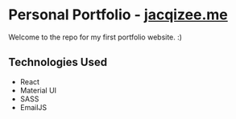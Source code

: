 # Personal Portfolio - [jacqizee.me](https://jacqizee.me/)
Welcome to the repo for my first portfolio website. :)

## Technologies Used
* React
* Material UI
* SASS
* EmailJS

